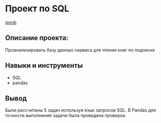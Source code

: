 # Проект по SQL

[ipynb](https://github.com/EkaterinaVershinina/DA_77/blob/main/Project_2/8ecbdfef-a6c5-4145-8983-8c21a1173758.ipynb)

## Описание проекта:
Проанализировать базу данных сервиса для чтения книг по подписке

## Навыки и инструменты
- SQL
- pandas

## Вывод
Были рассчитаны 5 задач используя язык запросов SQL. В Pandas для точности выполнения задачи была проведена проверка.
